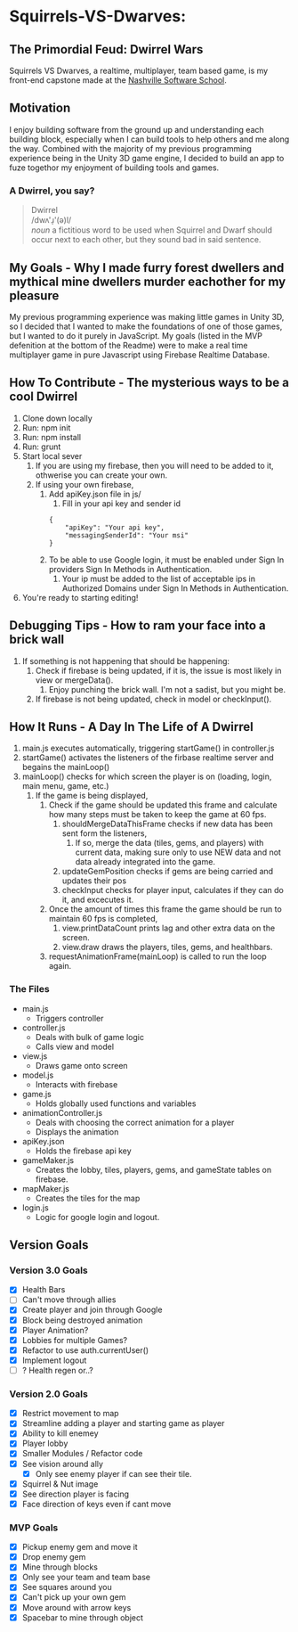 # Squirrels-VS-Dwarves: 
## The Primordial Feud: Dwirrel Wars
Squirrels VS Dwarves, a realtime, multiplayer, team based game, is my front-end capstone made at the [Nashville Software School](http://nashvillesoftwareschool.com/).

## Motivation
I enjoy building software from the ground up and understanding each building block, especially when I can build tools to help others and me along the way.  Combined with the majority of my previous programming experience being in the Unity 3D game engine, I decided to build an app to fuze togethor my enjoyment of building tools and games.

### A Dwirrel, you say?
> Dwirrel \
> /dwʌ'ɹ̩'(ə)l/  \
> *noun* a fictitious word to be used when Squirrel and Dwarf should occur next to each other, but they sound bad in said sentence.


## My Goals - Why I made furry forest dwellers and mythical mine dwellers murder eachother for my pleasure
My previous programming experience was making little games in Unity 3D, so I decided that I wanted to make the foundations of one of those games, but I wanted to do it purely in JavaScript.  My goals (listed in the MVP defenition at the bottom of the Readme) were to make a real time multiplayer game in pure Javascript using Firebase Realtime Database.

## How To Contribute - The mysterious ways to be a cool Dwirrel
1. Clone down locally
1. Run: npm init
1. Run: npm install
1. Run: grunt
1. Start local sever
    1. If you are using my firebase, then you will need to be added to it, othwerise you can create your own.
    1. If using your own firebase,
        1. Add apiKey.json file in js/
            1. Fill in your api key and sender id
            ```
            {
                "apiKey": "Your api key",
                "messagingSenderId": "Your msi"
            }
            ```
        1. To be able to use Google login, it must be enabled under Sign In providers Sign In Methods in Authentication.  
            1. Your ip must be added to the list of acceptable ips in Authorized Domains under Sign In Methods in Authentication.
1. You're ready to starting editing!

## Debugging Tips - How to ram your face into a brick wall
1. If something is not happening that should be happening:
    1. Check if firebase is being updated, if it is, the issue is most likely in view or mergeData().
        1. Enjoy punching the brick wall.  I'm not a sadist, but you might be.
    1. If firebase is not being updated, check in model or checkInput().

## How It Runs - A Day In The Life of A Dwirrel
1. main.js executes automatically, triggering startGame() in controller.js
1. startGame() activates the listeners of the firbase realtime server and begains the mainLoop()
1. mainLoop() checks for which screen the player is on (loading, login, main menu, game, etc.)
    1. If the game is being displayed, 
        1. Check if the game should be updated this frame and calculate how many steps must be taken to  keep the game at 60 fps.
            1. shouldMergeDataThisFrame checks if new data has been sent form the listeners,
                1. If so, merge the data (tiles, gems, and players) with current data, making sure only to use NEW data and not data already integrated into the game.
            1. updateGemPosition checks if gems are being carried and updates their pos
            1. checkInput checks for player input, calculates if they can do it, and excecutes it.
        1. Once the amount of times this frame the game should be run to maintain 60 fps is completed,
            1. view.printDataCount prints lag and other extra data on the screen.
            1. view.draw draws the players, tiles, gems, and healthbars.
        1. requestAnimationFrame(mainLoop) is called to run the loop again.
### The Files
* main.js
    * Triggers controller
* controller.js
    * Deals with bulk of game logic
    * Calls view and model
* view.js
    * Draws game onto screen
* model.js
    * Interacts with firebase
* game.js
    * Holds globally used functions and variables
* animationController.js
    * Deals with choosing the correct animation for a player
    * Displays the animation
* apiKey.json
    * Holds the firebase api key
* gameMaker.js
    * Creates the lobby, tiles, players, gems, and gameState tables on firebase.
* mapMaker.js
    * Creates the tiles for the map
* login.js
    * Logic for google login and logout.





## Version Goals
### Version 3.0 Goals
- [x] Health Bars
- [ ] Can't move through allies
- [x] Create player and join through Google
- [x] Block being destroyed animation
- [x] Player Animation?
- [x] Lobbies for multiple Games?
- [x] Refactor to use auth.currentUser()
- [x] Implement logout
- [ ] ? Health regen or..?

### Version 2.0 Goals
- [x] Restrict movement to map
- [x] Streamline adding a player and starting game as player
- [x] Ability to kill enemey
- [x] Player lobby
- [x] Smaller Modules / Refactor code
- [x] See vision around ally
    - [x] Only see enemy player if can see their tile.
- [x] Squirrel & Nut image
- [x] See direction player is facing
- [x] Face direction of keys even if cant move

### MVP Goals
- [x] Pickup enemy gem and move it
- [x] Drop enemy gem
- [x] Mine through blocks
- [x] Only see your team and team base
- [x] See squares around you
- [x] Can't pick up your own gem
- [x] Move around with arrow keys
- [x] Spacebar to mine through object